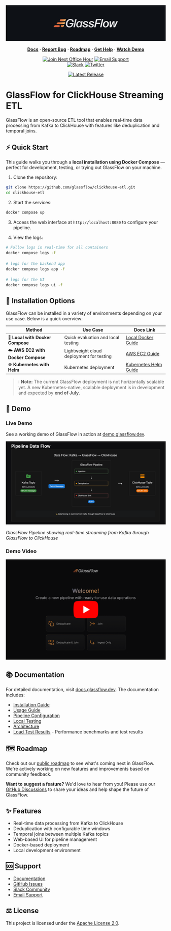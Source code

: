 <a href="https://glassflow.dev">
  <img alt="GlassFlow Logo" src="https://raw.githubusercontent.com/glassflow/clickhouse-etl/main/docs/public/assets/glassfow-banner.jpg">
</a>

<p align="center">
      <a href="https://docs.glassflow.dev"><strong>Docs</strong></a> ·     
      <a href="https://github.com/glassflow/clickhouse-etl/issues"><strong>Report Bug</strong></a> ·
      <a href="https://glassflow.dev/roadmap"><strong>Roadmap</strong></a> ·
      <a href="https://github.com/orgs/glassflow/discussions/categories/support"><strong>Get Help</strong></a> ·
      <a href="https://docs.glassflow.dev/demo"><strong>Watch Demo</strong></a>
</p>

<div align="center">

[![Join Next Office Hour](https://img.shields.io/badge/Join%20Next%20Office%20Hour-Schedule%20Now-blue?logo=calendar)](https://www.glassflow.dev/office-hours)
[![Email Support](https://img.shields.io/badge/Email%20Support-help%40glassflow.dev-blue?logo=gmail)](mailto:help@glassflow.dev)
<br>
[![Slack](https://img.shields.io/badge/Join%20Slack-GlassFlow%20Hub-blueviolet?logo=slack)](https://join.slack.com/t/glassflowhub/shared_invite/zt-349m7lenp-IFeKSGfQwpJfIiQ7oyFFKg)
[![Twitter](https://img.shields.io/twitter/url/https/twitter.com/glassflowdev.svg?style=social&label=Follow%20%40GlassFlow)](https://twitter.com/glassflowdev)
</div>
<div align="center">
  <a href="https://github.com/glassflow/clickhouse-etl/releases">
    <img alt="Latest Release" src="https://img.shields.io/github/v/release/glassflow/clickhouse-etl?label=Latest%20Version">
  </a>
</div>

# GlassFlow for ClickHouse Streaming ETL

GlassFlow is an open-source ETL tool that enables real-time data processing from Kafka to ClickHouse with features like deduplication and temporal joins.

## ⚡️ Quick Start
This guide walks you through a **local installation using Docker Compose** — perfect for development, testing, or trying out GlassFlow on your machine.

1. Clone the repository:
```bash
git clone https://github.com/glassflow/clickhouse-etl.git
cd clickhouse-etl
```

2. Start the services:
```bash
docker compose up
```

3. Access the web interface at `http://localhost:8080` to configure your pipeline.

4. View the logs:
```bash
# Follow logs in real-time for all containers
docker compose logs -f

# logs for the backend app
docker compose logs app -f

# logs for the UI
docker compose logs ui -f
```

## 🧭 Installation Options

GlassFlow can be installed in a variety of environments depending on your use case. Below is a quick overview:

| Method                         | Use Case                                | Docs Link                                                                 |
|-------------------------------|------------------------------------------|---------------------------------------------------------------------------|
| 🐳 **Local with Docker Compose**    | Quick evaluation and local testing         | [Local Docker Guide](https://docs.glassflow.dev/installation/self-host/local-docker)     |
| ☁️ **AWS EC2 with Docker Compose** | Lightweight cloud deployment for testing   | [AWS EC2 Guide](https://docs.glassflow.dev/installation/self-host/aws-ec2)               |
| ☸️ **Kubernetes with Helm**         | Kubernetes deployment    | [Kubernetes Helm Guide](https://docs.glassflow.dev/installation/self-host/kubernetes-helm) |

> ℹ️ **Note:** The current GlassFlow deployment is not horizontally scalable yet. A new Kubernetes-native, scalable deployment is in development and expected by **end of July**.


## 🎥 Demo

### Live Demo
See a working demo of GlassFlow in action at [demo.glassflow.dev](https://demo.glassflow.dev).

![GlassFlow Pipeline Data Flow](https://raw.githubusercontent.com/glassflow/clickhouse-etl/main/docs/public/assets/glassflow_demo.png)

*GlassFlow Pipeline showing real-time streaming from Kafka through GlassFlow to ClickHouse*

### Demo Video

[![GlassFlow Overview Video](https://raw.githubusercontent.com/glassflow/clickhouse-etl/main/docs/public/assets/video-banner.png)](https://docs.glassflow.dev/demo)


## 📚 Documentation

For detailed documentation, visit [docs.glassflow.dev](https://docs.glassflow.dev). The documentation includes:

- [Installation Guide](https://docs.glassflow.dev/installation)
- [Usage Guide](https://docs.glassflow.dev/pipeline/usage)
- [Pipeline Configuration](https://docs.glassflow.dev/pipeline/pipeline-configuration)
- [Local Testing](https://docs.glassflow.dev/local-testing)
- [Architecture](https://docs.glassflow.dev/architecture)
- [Load Test Results](https://docs.glassflow.dev/load-test/results) - Performance benchmarks and test results

## 🗺️ Roadmap

Check out our [public roadmap](https://glassflow.dev/roadmap) to see what's coming next in GlassFlow. We're actively working on new features and improvements based on community feedback.

**Want to suggest a feature?** We'd love to hear from you! Please use our [GitHub Discussions](https://github.com/orgs/glassflow/discussions/categories/ideas) to share your ideas and help shape the future of GlassFlow.


## 	✨ Features

- Real-time data processing from Kafka to ClickHouse
- Deduplication with configurable time windows
- Temporal joins between multiple Kafka topics
- Web-based UI for pipeline management
- Docker-based deployment
- Local development environment

## 🆘 Support

- [Documentation](https://docs.glassflow.dev)
- [GitHub Issues](https://github.com/glassflow/clickhouse-etl/issues)
- [Slack Community](https://join.slack.com/t/glassflowhub/shared_invite/zt-349m7lenp-IFeKSGfQwpJfIiQ7oyFFKg)
- [Email Support](mailto:help@glassflow.dev)

## ⚖️ License

This project is licensed under the [Apache License 2.0](LICENSE).
